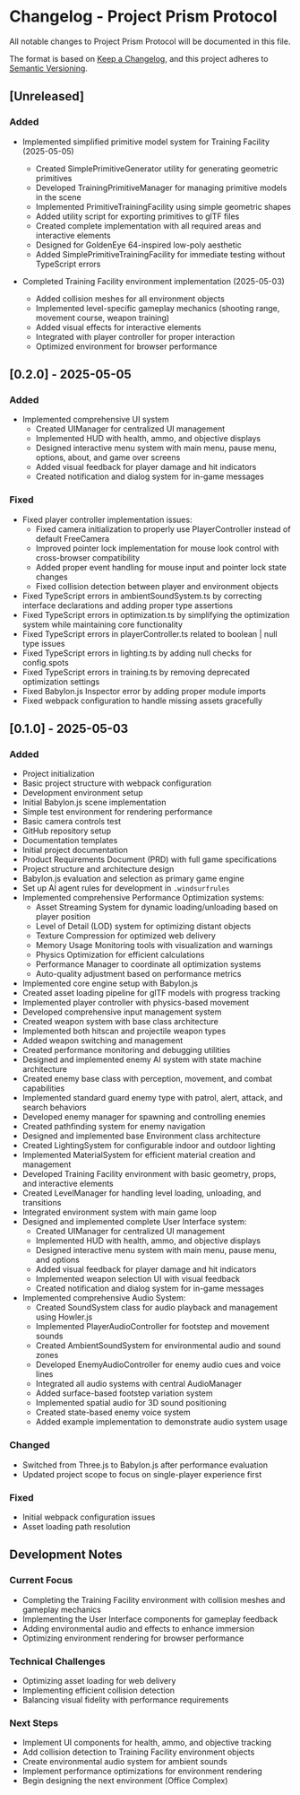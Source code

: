 # Changelog - Project Prism Protocol

All notable changes to Project Prism Protocol will be documented in this file.

The format is based on [Keep a Changelog](https://keepachangelog.com/en/1.0.0/), and this project adheres to [Semantic Versioning](https://semver.org/spec/v2.0.0.html).

## [Unreleased]

### Added
- Implemented simplified primitive model system for Training Facility (2025-05-05)
  - Created SimplePrimitiveGenerator utility for generating geometric primitives
  - Developed TrainingPrimitiveManager for managing primitive models in the scene
  - Implemented PrimitiveTrainingFacility using simple geometric shapes
  - Added utility script for exporting primitives to glTF files
  - Created complete implementation with all required areas and interactive elements
  - Designed for GoldenEye 64-inspired low-poly aesthetic
  - Added SimplePrimitiveTrainingFacility for immediate testing without TypeScript errors

- Completed Training Facility environment implementation (2025-05-03)
  - Added collision meshes for all environment objects
  - Implemented level-specific gameplay mechanics (shooting range, movement course, weapon training)
  - Added visual effects for interactive elements
  - Integrated with player controller for proper interaction
  - Optimized environment for browser performance

## [0.2.0] - 2025-05-05

### Added
- Implemented comprehensive UI system
  - Created UIManager for centralized UI management
  - Implemented HUD with health, ammo, and objective displays
  - Designed interactive menu system with main menu, pause menu, options, about, and game over screens
  - Added visual feedback for player damage and hit indicators
  - Created notification and dialog system for in-game messages

### Fixed
- Fixed player controller implementation issues:
  - Fixed camera initialization to properly use PlayerController instead of default FreeCamera
  - Improved pointer lock implementation for mouse look control with cross-browser compatibility
  - Added proper event handling for mouse input and pointer lock state changes
  - Fixed collision detection between player and environment objects
- Fixed TypeScript errors in ambientSoundSystem.ts by correcting interface declarations and adding proper type assertions
- Fixed TypeScript errors in optimization.ts by simplifying the optimization system while maintaining core functionality
- Fixed TypeScript errors in playerController.ts related to boolean | null type issues
- Fixed TypeScript errors in lighting.ts by adding null checks for config.spots
- Fixed TypeScript errors in training.ts by removing deprecated optimization settings
- Fixed Babylon.js Inspector error by adding proper module imports
- Fixed webpack configuration to handle missing assets gracefully

## [0.1.0] - 2025-05-03

### Added
- Project initialization
- Basic project structure with webpack configuration
- Development environment setup
- Initial Babylon.js scene implementation
- Simple test environment for rendering performance
- Basic camera controls test
- GitHub repository setup
- Documentation templates
- Initial project documentation
- Product Requirements Document (PRD) with full game specifications
- Project structure and architecture design
- Babylon.js evaluation and selection as primary game engine
- Set up AI agent rules for development in `.windsurfrules`
- Implemented comprehensive Performance Optimization systems:
  - Asset Streaming System for dynamic loading/unloading based on player position
  - Level of Detail (LOD) system for optimizing distant objects
  - Texture Compression for optimized web delivery
  - Memory Usage Monitoring tools with visualization and warnings
  - Physics Optimization for efficient calculations
  - Performance Manager to coordinate all optimization systems
  - Auto-quality adjustment based on performance metrics
- Implemented core engine setup with Babylon.js
- Created asset loading pipeline for glTF models with progress tracking
- Implemented player controller with physics-based movement
- Developed comprehensive input management system
- Created weapon system with base class architecture
- Implemented both hitscan and projectile weapon types
- Added weapon switching and management
- Created performance monitoring and debugging utilities
- Designed and implemented enemy AI system with state machine architecture
- Created enemy base class with perception, movement, and combat capabilities
- Implemented standard guard enemy type with patrol, alert, attack, and search behaviors
- Developed enemy manager for spawning and controlling enemies
- Created pathfinding system for enemy navigation
- Designed and implemented base Environment class architecture
- Created LightingSystem for configurable indoor and outdoor lighting
- Implemented MaterialSystem for efficient material creation and management
- Developed Training Facility environment with basic geometry, props, and interactive elements
- Created LevelManager for handling level loading, unloading, and transitions
- Integrated environment system with main game loop
- Designed and implemented complete User Interface system:
  - Created UIManager for centralized UI management
  - Implemented HUD with health, ammo, and objective displays
  - Designed interactive menu system with main menu, pause menu, and options
  - Added visual feedback for player damage and hit indicators
  - Implemented weapon selection UI with visual feedback
  - Created notification and dialog system for in-game messages
- Implemented comprehensive Audio System:
  - Created SoundSystem class for audio playback and management using Howler.js
  - Implemented PlayerAudioController for footstep and movement sounds
  - Created AmbientSoundSystem for environmental audio and sound zones
  - Developed EnemyAudioController for enemy audio cues and voice lines
  - Integrated all audio systems with central AudioManager
  - Added surface-based footstep variation system
  - Implemented spatial audio for 3D sound positioning
  - Created state-based enemy voice system
  - Added example implementation to demonstrate audio system usage

### Changed
- Switched from Three.js to Babylon.js after performance evaluation
- Updated project scope to focus on single-player experience first

### Fixed
- Initial webpack configuration issues
- Asset loading path resolution

## Development Notes

### Current Focus
- Completing the Training Facility environment with collision meshes and gameplay mechanics
- Implementing the User Interface components for gameplay feedback
- Adding environmental audio and effects to enhance immersion
- Optimizing environment rendering for browser performance

### Technical Challenges
- Optimizing asset loading for web delivery
- Implementing efficient collision detection
- Balancing visual fidelity with performance requirements

### Next Steps
- Implement UI components for health, ammo, and objective tracking
- Add collision detection to Training Facility environment objects
- Create environmental audio system for ambient sounds
- Implement performance optimizations for environment rendering
- Begin designing the next environment (Office Complex)
